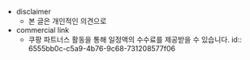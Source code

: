 - disclaimer
	- 본 글은 개인적인 의견으로
- commercial link
	- 쿠팡 파트너스 활동을 통해 일정액의 수수료를 제공받을 수 있습니다.
	  id:: 6555bb0c-c5a9-4b76-9c68-731208577f06